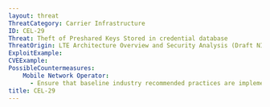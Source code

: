 ```yaml
---
layout: threat
ThreatCategory: Carrier Infrastructure
ID: CEL-29
Threat: Theft of Preshared Keys Stored in credential database
ThreatOrigin: LTE Architecture Overview and Security Analysis (Draft NISTIR 8071) [^166]
ExploitExample:
CVEExample:
PossibleCountermeasures:
    Mobile Network Operator:
      - Ensure that baseline industry recommended practices are implemented and validated
title: CEL-29
---
```

